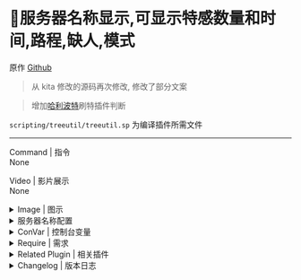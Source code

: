 # 📌服务器名称显示,可显示特感数量和时间,路程,缺人,模式

原作 [Github](https://github.com/GlowingTree880/L4D2_LittlePlugins/tree/main/ServerNamer)

> 从 kita 修改的源码再次修改, 修改了部分文案

> 增加[哈利波特](https://github.com/GJKen/L4d2_plugins/tree/main/%E5%8F%AF%E9%80%89-%E5%A4%9A%E7%89%B9%E6%8F%92%E4%BB%B6(fbef0102)23.9.20)刷特插件判断

`scripting/treeutil/treeutil.sp` 为编译插件所需文件

---
Command | 指令
<br>None

Video | 影片展示
<br>None

<details><summary>Image | 图示</summary>

![l4d2_server_name.smx](imgs/01.jpg)
</details>

<details><summary>服务器名称配置</summary>

1. 打开 `sourcemod/configs/hostname/hostname.txt` 文件

2. 编辑 `hostname.txt` 配置服名, 示例如下(`27015`, `27025` 为服务器端口

	用于未在 `sn_base_server_name` 中配置服名时使用服务器当前端口配置相应服名
	configs/hostname/hostname.txt
	```sourcepawn
	ServerName
	{
		"27015"
		{
			"baseName"	"JKChan's Server#1"
		}
		"27025"
		{
			"baseName"	"JKChan's Server#2"
		}
	}
	```
<br>❗若基本服名与端口服名同时未配置, 或者端口配置错误, 最终**基本服名**将会显示为 Left 4 Dead 2
<br>❗`hostname.txt` 不存在或 `configs/hostname` 文件夹未创建插件将不会正确加载并会提示无法找到 `hostname.txt` 文件
</details>

<details><summary>ConVar | 控制台变量</summary>

此为自用 cvar 配置

no cfg
```sourcepawn
//是否在服名中显示刷特参数 1=开,0=关
sn_display_infected_info "1"
//是否在服名中显示当前路程信息 1=开,0=关
sn_display_current_info "0"
//是否在当前服名中显示是什么模式 1=开,0=关
sn_display_mode_info "1"
//是否在当前服名中显示是否缺人 1=开,0=关
sn_display_need_people "0"
//服名的刷新时间,单位:秒
sn_refresh_time "10"
//基本服名,配置则使用当前服名,未配置则使用文件中的服名
// 开启时, 服务器中没有玩家则会显示无人, 服务器中有玩家但仍有生还者 bot 存在时, 则会显示缺人, 当没有生还者 bot 存在时, 将不会显示任何信息
sn_base_server_name ""
//基本模式名称,未配置则不显示
//a=纯净战役, b=多特战役 c=增强多特 d=坐牢战役 e=简单药役 f=正常药役 g=坐牢药役 h=单人战役 i=单人药役 j=单人多特 k=普通战役 l=无限火力 m=高级无限 n=HT训练
sn_base_mode_name ""
```
❗cvar 设置服名不支持中文
<br>❗`sn_base_mode_name` 和 `sn_display_infected_info` 这两个 cvar 未配置或者检测不到刷特插件的 cvar
<br>会在控制台报错, 服名会显示不出模式或刷特参数
<br>❗插件显示的模式在源码里面, 更改需要自己编译
</details>

<details><summary>Require | 需求</summary>

1. [[L4D & L4D2] Left 4 DHooks Direct](https://forums.alliedmods.net/showthread.php?t=321696)
</details>

<details><summary>Related Plugin | 相关插件</summary>

1. [服务器出安全区提示,配合match更改游戏模式使用(kita, Hatsune Imagine)](https://github.com/GJKen/L4d2_plugins/tree/main/%E5%8F%AF%E9%80%89-%E6%9C%8D%E5%8A%A1%E5%99%A8%E5%87%BA%E5%AE%89%E5%85%A8%E5%8C%BA%E6%8F%90%E7%A4%BA%2C%E9%85%8D%E5%90%88match%E6%9B%B4%E6%94%B9%E6%B8%B8%E6%88%8F%E6%A8%A1%E5%BC%8F%E4%BD%BF%E7%94%A8(kita%2C%20Hatsune%20Imagine)/left4dead2/addons/sourcemod)

2. [自定义投票 Match_votes(1.3)(东, 修改GJken)](https://github.com/GJKen/L4d2_plugins/tree/main/%E5%8F%AF%E9%80%89-%E8%87%AA%E5%AE%9A%E4%B9%89%E6%8A%95%E7%A5%A8%20Match_votes(1.3)(%E4%B8%9C%2C%20%E4%BF%AE%E6%94%B9GJken))
</details>

<details><summary>Changelog | 版本日志</summary>

- 2022.12.18
	- 上传插件与 `readme` 文件
- 2023.7.31
	- 增加无插件刷特时特感数量与时间使用导演系统 `MaxSpecials` 与 `SpecialRespawnInterval` 值
- 2023.12.23
	- 更新哈利波特的刷特判断, `l4d_infectedbots_max_specials` `l4d_infectedbots_spawn_time_max`